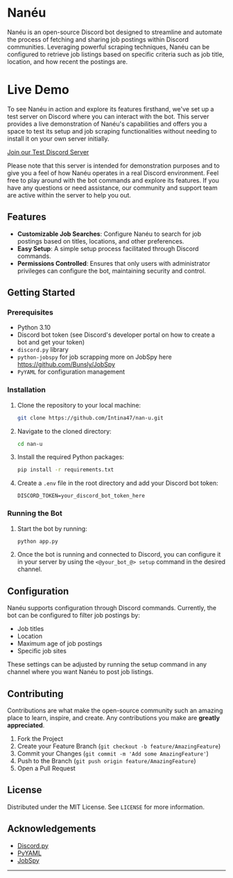 # Nanéu

Nanéu is an open-source Discord bot designed to streamline and automate the process of fetching and sharing job postings within Discord communities. Leveraging powerful scraping techniques, Nanéu can be configured to retrieve job listings based on specific criteria such as job title, location, and how recent the postings are. 

# Live Demo

To see Nanéu in action and explore its features firsthand, we've set up a test server on Discord where you can interact with the bot. This server provides a live demonstration of Nanéu's capabilities and offers you a space to test its setup and job scraping functionalities without needing to install it on your own server initially.

[Join our Test Discord Server](https://discord.com/channels/1220811373005508768/1220812061634859148)

Please note that this server is intended for demonstration purposes and to give you a feel of how Nanéu operates in a real Discord environment. Feel free to play around with the bot commands and explore its features. If you have any questions or need assistance, our community and support team are active within the server to help you out.

## Features

- **Customizable Job Searches**: Configure Nanéu to search for job postings based on titles, locations, and other preferences.
- **Easy Setup**: A simple setup process facilitated through Discord commands.
- **Permissions Controlled**: Ensures that only users with administrator privileges can configure the bot, maintaining security and control.

## Getting Started

### Prerequisites

- Python 3.10
- Discord bot token (see Discord's developer portal on how to create a bot and get your token)
- `discord.py` library
- `python-jobspy` for job scrapping more on JobSpy here https://github.com/Bunsly/JobSpy
- `PyYAML` for configuration management

### Installation

1. Clone the repository to your local machine:
    ```bash
    git clone https://github.com/Intina47/nan-u.git
    ```
2. Navigate to the cloned directory:
    ```bash
    cd nan-u
    ```
3. Install the required Python packages:
    ```bash
    pip install -r requirements.txt
    ```
4. Create a `.env` file in the root directory and add your Discord bot token:
    ```plaintext
    DISCORD_TOKEN=your_discord_bot_token_here
    ```

### Running the Bot

1. Start the bot by running:
    ```bash
    python app.py
    ```
2. Once the bot is running and connected to Discord, you can configure it in your server by using the `<@your_bot_@> setup` command in the desired channel.

## Configuration

Nanéu supports configuration through Discord commands. Currently, the bot can be configured to filter job postings by:

- Job titles
- Location
- Maximum age of job postings
- Specific job sites

These settings can be adjusted by running the setup command in any channel where you want Nanéu to post job listings.

## Contributing

Contributions are what make the open-source community such an amazing place to learn, inspire, and create. Any contributions you make are **greatly appreciated**.

1. Fork the Project
2. Create your Feature Branch (`git checkout -b feature/AmazingFeature`)
3. Commit your Changes (`git commit -m 'Add some AmazingFeature'`)
4. Push to the Branch (`git push origin feature/AmazingFeature`)
5. Open a Pull Request

## License

Distributed under the MIT License. See `LICENSE` for more information.

## Acknowledgements

- [Discord.py](https://github.com/Rapptz/discord.py)
- [PyYAML](https://pyyaml.org/)
- [JobSpy](https://github.com/Bunsly/JobSpy)

---

